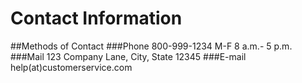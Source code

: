 # Contact Information

##Methods of Contact
###Phone
800-999-1234
M-F 8 a.m.- 5 p.m.
###Mail
123 Company Lane, City, State 12345
###E-mail
help(at)customerservice.com


